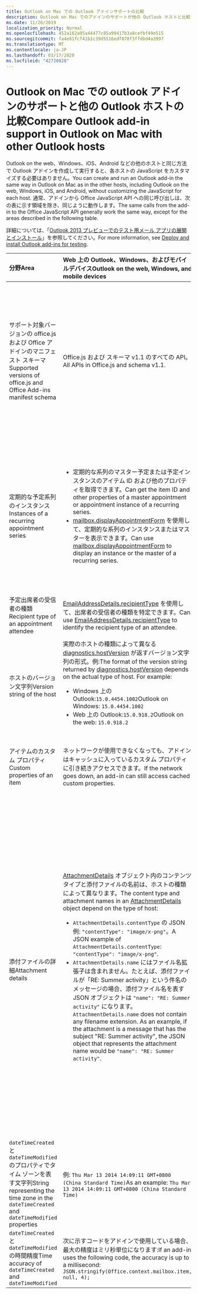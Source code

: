 ```yaml
---
title: Outlook on Mac での Outlook アドインサポートの比較
description: Outlook on Mac でのアドインのサポートが他の Outlook ホストと比較する方法について説明します。
ms.date: 11/26/2019
localization_priority: Normal
ms.openlocfilehash: 452a162a05a44477c85a99417b3a8cefbf49e515
ms.sourcegitcommit: fa4e81fcf41b1c39d5516edf078f3ffdbd4a3997
ms.translationtype: MT
ms.contentlocale: ja-JP
ms.lasthandoff: 03/17/2020
ms.locfileid: "42720828"
---
```

# <a name="compare-outlook-add-in-support-in-outlook-on-mac-with-other-outlook-hosts"></a><span data-ttu-id="a0da4-103">Outlook on Mac での outlook アドインのサポートと他の Outlook ホストの比較</span><span class="sxs-lookup"><span data-stu-id="a0da4-103">Compare Outlook add-in support in Outlook on Mac with other Outlook hosts</span></span>

<span data-ttu-id="a0da4-104">Outlook on the web、Windows、iOS、Android などの他のホストと同じ方法で Outlook アドインを作成して実行すると、各ホストの JavaScript をカスタマイズする必要はありません。</span><span class="sxs-lookup"><span data-stu-id="a0da4-104">You can create and run an Outlook add-in the same way in Outlook on Mac as in the other hosts, including Outlook on the web, Windows, iOS, and Android, without customizing the JavaScript for each host.</span></span> <span data-ttu-id="a0da4-105">通常、アドインから Office JavaScript API への同じ呼び出しは、次の表に示す領域を除き、同じように動作します。</span><span class="sxs-lookup"><span data-stu-id="a0da4-105">The same calls from the add-in to the Office JavaScript API generally work the same way, except for the areas described in the following table.</span></span>

<span data-ttu-id="a0da4-106">詳細については、「[Outlook 2013 プレビューでのテスト用メール アプリの展開とインストール](testing-and-tips.md)」を参照してください。</span><span class="sxs-lookup"><span data-stu-id="a0da4-106">For more information, see [Deploy and install Outlook add-ins for testing](testing-and-tips.md).</span></span>

| <span data-ttu-id="a0da4-107">分野</span><span class="sxs-lookup"><span data-stu-id="a0da4-107">Area</span></span> | <span data-ttu-id="a0da4-108">Web 上の Outlook、Windows、およびモバイルデバイス</span><span class="sxs-lookup"><span data-stu-id="a0da4-108">Outlook on the web, Windows, and mobile devices</span></span> | <span data-ttu-id="a0da4-109">Outlook on Mac</span><span class="sxs-lookup"><span data-stu-id="a0da4-109">Outlook on Mac</span></span> |
|:-----|:-----|:-----|
| <span data-ttu-id="a0da4-110">サポート対象バージョンの office.js および Office アドインのマニフェスト スキーマ</span><span class="sxs-lookup"><span data-stu-id="a0da4-110">Supported versions of office.js and Office Add-ins manifest schema</span></span> | <span data-ttu-id="a0da4-111">Office.js および スキーマ v1.1 のすべての API。</span><span class="sxs-lookup"><span data-stu-id="a0da4-111">All APIs in Office.js and schema v1.1.</span></span> | <span data-ttu-id="a0da4-112">Office.js および スキーマ v1.1 のすべての API。</span><span class="sxs-lookup"><span data-stu-id="a0da4-112">All APIs in Office.js and schema v1.1.</span></span><br><br><span data-ttu-id="a0da4-113">**注**: Outlook on Mac では、会議の保存はサポートされていません。</span><span class="sxs-lookup"><span data-stu-id="a0da4-113">**NOTE**: Outlook on Mac does not support saving a meeting.</span></span> <span data-ttu-id="a0da4-114">`saveAsync` メソッドは、作成モードの会議から呼び出されると失敗します。</span><span class="sxs-lookup"><span data-stu-id="a0da4-114">The `saveAsync` method fails when called from a meeting in compose mode.</span></span> <span data-ttu-id="a0da4-115">回避策については、「[Office JS API を使用して Outlook for Mac で会議を下書きとして保存できない](https://support.microsoft.com/help/4505745)」を参照してください。</span><span class="sxs-lookup"><span data-stu-id="a0da4-115">See [Cannot save a meeting as a draft in Outlook for Mac by using Office JS API](https://support.microsoft.com/help/4505745) for a workaround.</span></span> |
| <span data-ttu-id="a0da4-116">定期的な予定系列のインスタンス</span><span class="sxs-lookup"><span data-stu-id="a0da4-116">Instances of a recurring appointment series</span></span> | <ul><li><span data-ttu-id="a0da4-117">定期的な系列のマスター予定または予定インスタンスのアイテム ID および他のプロパティを取得できます。</span><span class="sxs-lookup"><span data-stu-id="a0da4-117">Can get the item ID and other properties of a master appointment or appointment instance of a recurring series.</span></span></li><li><span data-ttu-id="a0da4-118">[mailbox.displayAppointmentForm](../reference/objectmodel/preview-requirement-set/office.context.mailbox.md#methods) を使用して、定期的な系列のインスタンスまたはマスターを表示できます。</span><span class="sxs-lookup"><span data-stu-id="a0da4-118">Can use [mailbox.displayAppointmentForm](../reference/objectmodel/preview-requirement-set/office.context.mailbox.md#methods) to display an instance or the master of a recurring series.</span></span></li></ul> | <ul><li><span data-ttu-id="a0da4-119">マスター予定のアイテム ID と他のプロパティを取得できますが、定期的な系列のインスタンスのアイテム ID とプロパティは取得できません。</span><span class="sxs-lookup"><span data-stu-id="a0da4-119">Can get the item ID and other properties of the master appointment, but not those of an instance of a recurring series.</span></span></li><li><span data-ttu-id="a0da4-p103">定期的な系列のマスター予定を表示できます。アイテム ID がない場合、定期的な系列のインスタンスは表示できません。</span><span class="sxs-lookup"><span data-stu-id="a0da4-p103">Can display the master appointment of a recurring series. Without the item ID, cannot display an instance of a recurring series.</span></span></li></ul> |
| <span data-ttu-id="a0da4-122">予定出席者の受信者の種類</span><span class="sxs-lookup"><span data-stu-id="a0da4-122">Recipient type of an appointment attendee</span></span> | <span data-ttu-id="a0da4-123">[EmailAddressDetails.recipientType](/javascript/api/outlook/office.emailaddressdetails#recipienttype) を使用して、出席者の受信者の種類を特定できます。</span><span class="sxs-lookup"><span data-stu-id="a0da4-123">Can use [EmailAddressDetails.recipientType](/javascript/api/outlook/office.emailaddressdetails#recipienttype) to identify the recipient type of an attendee.</span></span> | <span data-ttu-id="a0da4-124">`EmailAddressDetails.recipientType` は予定出席者には `undefined` を返します。</span><span class="sxs-lookup"><span data-stu-id="a0da4-124">`EmailAddressDetails.recipientType` returns `undefined` for appointment attendees.</span></span> |
| <span data-ttu-id="a0da4-125">ホストのバージョン文字列</span><span class="sxs-lookup"><span data-stu-id="a0da4-125">Version string of the host</span></span> | <span data-ttu-id="a0da4-p104">実際のホストの種類によって異なる [diagnostics.hostVersion](/javascript/api/outlook/office.diagnostics#hostversion) が返すバージョン文字列の形式。例:</span><span class="sxs-lookup"><span data-stu-id="a0da4-p104">The format of the version string returned by [diagnostics.hostVersion](/javascript/api/outlook/office.diagnostics#hostversion) depends on the actual type of host. For example:</span></span><ul><li><span data-ttu-id="a0da4-128">Windows 上の Outlook:`15.0.4454.1002`</span><span class="sxs-lookup"><span data-stu-id="a0da4-128">Outlook on Windows: `15.0.4454.1002`</span></span></li><li><span data-ttu-id="a0da4-129">Web 上の Outlook:`15.0.918.2`</span><span class="sxs-lookup"><span data-stu-id="a0da4-129">Outlook on the web: `15.0.918.2`</span></span></li></ul> |<span data-ttu-id="a0da4-130">Outlook on the Mac で返される`Diagnostics.hostVersion`バージョン文字列の例を次に示します。`15.0 (140325)`</span><span class="sxs-lookup"><span data-stu-id="a0da4-130">An example of the version string returned by `Diagnostics.hostVersion` on Outlook on Mac: `15.0 (140325)`</span></span> |
| <span data-ttu-id="a0da4-131">アイテムのカスタム プロパティ</span><span class="sxs-lookup"><span data-stu-id="a0da4-131">Custom properties of an item</span></span> | <span data-ttu-id="a0da4-132">ネットワークが使用できなくなっても、アドインはキャッシュに入っているカスタム プロパティに引き続きアクセスできます。</span><span class="sxs-lookup"><span data-stu-id="a0da4-132">If the network goes down, an add-in can still access cached custom properties.</span></span> | <span data-ttu-id="a0da4-133">Outlook on Mac はカスタムプロパティをキャッシュに入れないので、ネットワークがダウンした場合、アドインはアクセスできなくなります。</span><span class="sxs-lookup"><span data-stu-id="a0da4-133">Because Outlook on Mac does not cache custom properties, if the network goes down, add-ins would not be able to access them.</span></span> |
| <span data-ttu-id="a0da4-134">添付ファイルの詳細</span><span class="sxs-lookup"><span data-stu-id="a0da4-134">Attachment details</span></span> | <span data-ttu-id="a0da4-135">[AttachmentDetails](/javascript/api/outlook/office.attachmentdetails) オブジェクト内のコンテンツ タイプと添付ファイルの名前は、ホストの種類によって異なります。</span><span class="sxs-lookup"><span data-stu-id="a0da4-135">The content type and attachment names in an [AttachmentDetails](/javascript/api/outlook/office.attachmentdetails) object depend on the type of host:</span></span><ul><li><span data-ttu-id="a0da4-136">`AttachmentDetails.contentType` の JSON 例: `"contentType": "image/x-png"`。</span><span class="sxs-lookup"><span data-stu-id="a0da4-136">A JSON example of `AttachmentDetails.contentType`: `"contentType": "image/x-png"`.</span></span> </li><li><span data-ttu-id="a0da4-p105">`AttachmentDetails.name` にはファイル名拡張子は含まれません。たとえば、添付ファイルが「RE: Summer activity」という件名のメッセージの場合、添付ファイル名を表す JSON オブジェクトは `"name": "RE: Summer activity"` になります。</span><span class="sxs-lookup"><span data-stu-id="a0da4-p105">`AttachmentDetails.name` does not contain any filename extension. As an example, if the attachment is a message that has the subject "RE: Summer activity", the JSON object that represents the attachment name would be `"name": "RE: Summer activity"`.</span></span></li></ul> | <ul><li><span data-ttu-id="a0da4-139">`AttachmentDetails.contentType` の JSON 例: `"contentType" "image/png"`</span><span class="sxs-lookup"><span data-stu-id="a0da4-139">A JSON example of `AttachmentDetails.contentType`: `"contentType" "image/png"`</span></span></li><li><span data-ttu-id="a0da4-p106">`AttachmentDetails.name` には、ファイル名拡張子が必ず含まれます。メール アイテムの添付ファイルの拡張子は .eml で、予定の拡張子は .ics です。添付ファイルが「RE: Summer activity」という件名の電子メールである場合、その添付ファイル名を表す JSON オブジェクトは `"name": "RE: Summer activity.eml"` になります。</span><span class="sxs-lookup"><span data-stu-id="a0da4-p106">`AttachmentDetails.name` always includes a filename extension. Attachments that are mail items have a .eml extension, and appointments have a .ics extension. As an example, if an attachment is an email with the subject "RE: Summer activity", the JSON object that represents the attachment name would be `"name": "RE: Summer activity.eml"`.</span></span><p><span data-ttu-id="a0da4-143">**注**: アドインを介するなど、ファイルがプログラムによって拡張子なしで添付される場合、`AttachmentDetails.name` にはファイル名の一部として拡張子は含まれません。</span><span class="sxs-lookup"><span data-stu-id="a0da4-143">**NOTE**: If a file is programmatically attached (e.g through an add-in) without an extension then the `AttachmentDetails.name`  will not contain the extension as part of filename.</span></span></p></li></ul> |
| <span data-ttu-id="a0da4-144">`dateTimeCreated` と `dateTimeModified` のプロパティでタイム ゾーンを表す文字列</span><span class="sxs-lookup"><span data-stu-id="a0da4-144">String representing the time zone in the `dateTimeCreated` and `dateTimeModified` properties</span></span> |<span data-ttu-id="a0da4-145">例: `Thu Mar 13 2014 14:09:11 GMT+0800 (China Standard Time)`</span><span class="sxs-lookup"><span data-stu-id="a0da4-145">As an example: `Thu Mar 13 2014 14:09:11 GMT+0800 (China Standard Time)`</span></span> | <span data-ttu-id="a0da4-146">例: `Thu Mar 13 2014 14:09:11 GMT+0800 (CST)`</span><span class="sxs-lookup"><span data-stu-id="a0da4-146">As an example: `Thu Mar 13 2014 14:09:11 GMT+0800 (CST)`</span></span> |
| <span data-ttu-id="a0da4-147">`dateTimeCreated` と `dateTimeModified` の時間精度</span><span class="sxs-lookup"><span data-stu-id="a0da4-147">Time accuracy of `dateTimeCreated` and `dateTimeModified`</span></span> | <span data-ttu-id="a0da4-148">次に示すコードをアドインで使用している場合、最大の精度はミリ秒単位になります:</span><span class="sxs-lookup"><span data-stu-id="a0da4-148">If an add-in uses the following code, the accuracy is up to a millisecond:</span></span><br/>`JSON.stringify(Office.context.mailbox.item, null, 4);`| <span data-ttu-id="a0da4-149">精度は最高で秒単位となります。</span><span class="sxs-lookup"><span data-stu-id="a0da4-149">The accuracy is up to only a second.</span></span> |

